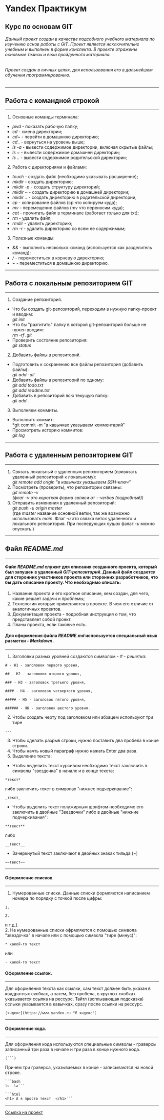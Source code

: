 #  Yandex  Практикум
## Курс по основам GIT

###### Данный проект создан в качестве подсобного учебного материала по изучению основ работы с GIT. Проект является исключительно учебным и выполнен в форме конспекта. В проекте отражены основыые тезисы и вехи пройденного материала.  

###### Проект создан в личных целях, для использования его в дальнейшем обучении программированию.

---

## Работа с командной строкой
---
1. Основные команды терминала:
* *pwd* - показать рабочую папку;
* *cd* - смена директории;
* *cd~* - перейти в домашнюю директорию;
* *cd..* - вернуться на уровень выше;
* *ls -a* - вывести содержимое директории, включая скрытые файлы;
* *ls ~* - вывести содержимое домашней директории;
* *ls ..* - вывести содержимое родительской директории;
2. Работа с директориями и файлами:
* *touch* - создать файл (необходимо указывать расширение);
* *mkdir* - создать директорию;
* *mkdir -p* - создать структуру директорий;
* *mkdir ~* - создать директорию в домашней директории;
* *mkdir ..* - создать директорию в родительской директории;
* *cp* - копирование файлов (cp что копируем куда);
* *mv* - перемещение файлов (mv что переносим куда);
* *cat* - прочитать файл в терминале (работает только для txt);
* *rm* - удалить файл;
* *rmdir* - удалить директорию;
* *rm -r* - удалить директорию со всем ее содержимым;
3. Полезные команды:
* *&&* - выполнить несколько команд (используется как разделитель команд);
* */* - переместиться в корневую директорию;
* *~* - переместиться в домашнюю директорию.
---
## Работа с локальным репозиторием GIT
---
1. Создание репозитория.  
- Что бы создать git-репозиторий, переходим в нужную папку-проект и вводим:  
*git init*  
- Что бы "разгитить" папку в которой git-репозиторий больше не нужен вводим:  
*rm -rf .git*  
- Проверить состояние репозитория:  
*git status*  
2. Добавить файлы в репозиторий.  
- Подготовить к сохранению все файлы репозитория (добавить файлы):  
*git add -all*  
- Добавить файлы в репозиторий по одному:  
*git add todo.txt*  
*git add readme.txt*  
- Добавить в репозиторий всю текущую папку:  
*git add .*  
3. Выполняем коммиты.  
- Выполнить коммит:  
*git commit -m "в кавычках указываем комментарий"  
- Просмотреть историю коммитов:  
*git log*  
---
## Работа с удаленным репозиторием GIT
---
1. Связать локальный с удаленным репозиторием (привязать удаленный репозиторий к локальному):  
*git remote add origin "в кавычках указываем SSH-ключ"*  
2. Посмотреть (проверить), что репозитории связаны:  
*git remote -v*  
*(флаг *-v*  это короткая форма записи от --verbos (подробный))*
3. Отправить изменения в удаленный репозиторий:  
*git push -u origin master*  
(где *master* название основной ветки, так же возможно использовать *main*. Флаг *-u* это связка веток удаленного и локального репозитория. При последующих *пушах* фалаг *-u* можно опускать.)
---
## Файл *README.md*
---
#### Файл *README.md* служит для описания созданного проекта, который был запушен в удаленный *GIT-репозиторий*. Данный файл создается для сторонних участников проекта или сторонних разработчиков, что бы дать описание проекту. Что необходимо описать:


1. Название проекта и его кроткое описание, кем создан, для чего, какие решает задачи и проблемы;
2. Технологии которые применяются в проекте. В чем его отличие от аналогичных проектов.
3. Документация проекта - подробная инструкция о том, что представляет собой проект.
4. Планы проекта, если таковые есть.

#### Для оформления файла *README.md* используется специальный язык разметки - *Markdown*.  

---

1. Заголовки разных уровней создаются символом - *# - решетка*:
```
# - H1 - заголовок первого уровня,
```
```
## - H2 - заголовок второго уровня,
```
```
### - H3 - заголовок третьего уровня,
```
```
#### - H4 - заголовок четвертого уровня,
```
```
##### - H5 - заголовок пятого уровня,
```
```
###### - H6 - заголовок шестого уровня.
```
2. Чтобы создать черту под заголовком или абзацем используют три тире 
```
---
```
3. Чтобы сделать разрыв строки, нужно поставить два пробела в конце строки.
4. Чтобы начть новый параграф нужно нажать Enter два раза.
5. Выделение текста:
- Чтобы выделить текст курсивом необходимо текст заключить в символы "звездочка" в начале и в конце текста:
```
*текст*
```
либо заключить текст в символах "нижнее подчеркивание":
```
_текст_
```
- Чтобы выделить текст полужирным шрифтом необходимо его заключить в двойные "Звездочки" либо в двойные "нижние подчеркивания":
```
**текст**
```
либо
```
__текст__
```
- Зачеркнутый текст заключают в двойных знаках тильда (~)
```
~~текст~~
```
---
#### Оформление списков.
---

1. Нумерованные списки. Данные списки формляются написанием номера по порядку с точкой после цифры:
```
1.
```
```
2.
```
и т.д.).  
2. Не нумерованные списки офрмляются с помощью символа "звездочка" в начале или с помощью символа "тире (минус)":
```
* какой-то текст
```
или
```
- какой-то текст
```

#### Оформление ссылок.

---

Для оформления текста как ссылки, сам текст должен быть указан в квадратных скобках, а затем, без пробела, в круглых скобках указывается ссылка на рессурс. Тайтл (всплывающая подсказка) сслыки указывается в кавычках, сразу после ссылки на рессурс.
```
[яндекс](https://www.yandex.ru "Я яндекс")
```
---
#### Оформление кода.
---
Для оформления кода используются специальные символы - граверсы записанный три раза в начале и три раза в конце нужного кода.  
```
(```)
```
Причем три граверса, указываемых в конце - записываются на новой строке.  
``` 
```bash
ls -la```
```  

``` 
```html
<h1> А я просто текст  </h1>```
```  
---
[Ссылка на проект](https://github.com/EduardParfenov/git_from_yandex/tree/master "Проект git from yandex")